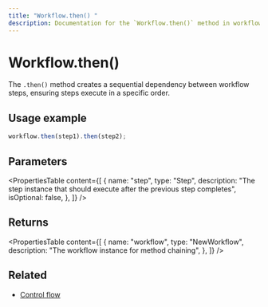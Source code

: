 ```yaml
---
title: "Workflow.then() "
description: Documentation for the `Workflow.then()` method in workflows, which creates sequential dependencies between steps.
---
```


# Workflow.then()

The `.then()` method creates a sequential dependency between workflow steps, ensuring steps execute in a specific order.

## Usage example

```typescript copy
workflow.then(step1).then(step2);
```

## Parameters

<PropertiesTable
content={[
{
name: "step",
type: "Step",
description:
"The step instance that should execute after the previous step completes",
isOptional: false,
},
]}
/>

## Returns

<PropertiesTable
content={[
{
name: "workflow",
type: "NewWorkflow",
description: "The workflow instance for method chaining",
},
]}
/>

## Related

- [Control flow](/docs/workflows/control-flow)
